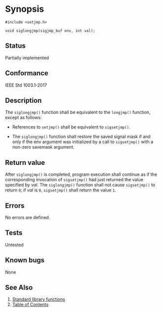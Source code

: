# Synopsis

`#include <setjmp.h>`

` void siglongjmp(sigjmp_buf env, int val); `

## Status

Partially implemented

## Conformance

IEEE Std 1003.1-2017

## Description

The `siglongjmp()` function shall be equivalent to the `longjmp()` function,
except as follows:

* References to `setjmp()` shall be equivalent to `sigsetjmp()`.

* The `siglongjmp()` function shall restore the saved signal mask if and only if the env argument was initialized by a
call to `sigsetjmp()` with a non-zero savemask argument.

## Return value

After `siglongjmp()` is completed, program execution shall continue as if the corresponding invocation of `sigsetjmp()`
had just returned the value specified by _val_. The `siglongjmp()` function shall not cause `sigsetjmp()` to return `0`;
 if _val_ is `0`, `sigsetjmp()` shall return the value `1`.

## Errors

No errors are defined.

## Tests

Untested

## Known bugs

None

## See Also

1. [Standard library functions](../README.md)
2. [Table of Contents](../../../README.md)
